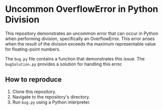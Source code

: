 # Uncommon OverflowError in Python Division

This repository demonstrates an uncommon error that can occur in Python when performing division, specifically an OverflowError.  This error arises when the result of the division exceeds the maximum representable value for floating-point numbers.

The `bug.py` file contains a function that demonstrates this issue. The `bugSolution.py` provides a solution for handling this error.

## How to reproduce

1. Clone this repository.
2. Navigate to the repository's directory.
3. Run `bug.py` using a Python interpreter.